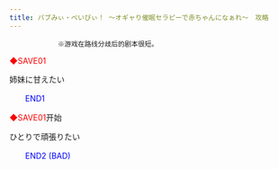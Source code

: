 ```yaml
---
title: バブみぃ・べいびぃ！ ～オギャり催眠セラピーで赤ちゃんになぁれ～　攻略
---
```


                ※游戏在路线分歧后的剧本很短。



<font color="#fa0000">◆SAVE01</font>

姉妹に甘えたい



<font color="#0000ff">　　END1</font>



<font color="#fa0000">◆SAVE01</font>开始

ひとりで頑張りたい



<font color="#0000ff">　　END2 (BAD)</font>


              
